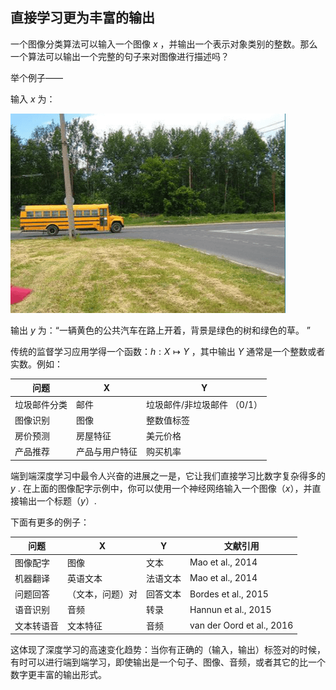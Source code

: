## 直接学习更为丰富的输出


一个图像分类算法可以输入一个图像 $x$ ，并输出一个表示对象类别的整数。那么一个算法可以输出一个完整的句子来对图像进行描述吗？

举个例子——

输入 $x$ 为：

![](./img/ch52_01.png)

输出 $y$ 为：“一辆黄色的公共汽车在路上开着，背景是绿色的树和绿色的草。 ”

传统的监督学习应用学得一个函数：$h:X \mapsto Y$ ，其中输出 $Y$ 通常是一个整数或者实数。例如：

| 问题         | X              | Y                           |
| ------------ | -------------- | --------------------------- |
| 垃圾邮件分类 | 邮件           | 垃圾邮件/非垃圾邮件 （0/1） |
| 图像识别     | 图像           | 整数值标签                  |
| 房价预测     | 房屋特征       | 美元价格                    |
| 产品推荐     | 产品与用户特征 | 购买机率                    |

端到端深度学习中最令人兴奋的进展之一是，它让我们直接学习比数字复杂得多的 $y$ . 在上面的图像配字示例中，你可以使用一个神经网络输入一个图像（$x$），并直接输出一个标题（$y$）.

下面有更多的例子：

| 问题     | X    | Y    | 文献引用 |
| -------- | ---- | ---- | -------- |
| 图像配字 | 图像 | 文本 |Mao et al., 2014|
| 机器翻译 | 英语文本 | 法语文本 |Mao et al., 2014|
| 问题回答 | （文本，问题）对 | 回答文本 |Bordes et al., 2015|
| 语音识别 | 音频 | 转录 |Hannun et al., 2015|
| 文本转语音 | 文本特征 | 音频 |van der Oord et al., 2016|

这体现了深度学习的高速变化趋势：当你有正确的（输入，输出）标签对的时候，有时可以进行端到端学习，即使输出是一个句子、图像、音频，或者其它的比一个数字更丰富的输出形式。 

 